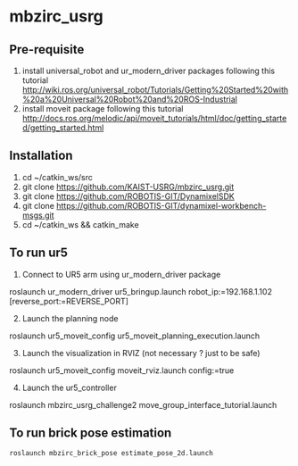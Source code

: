 # mbzirc_usrg
## Pre-requisite
1. install universal_robot and ur_modern_driver packages following this tutorial http://wiki.ros.org/universal_robot/Tutorials/Getting%20Started%20with%20a%20Universal%20Robot%20and%20ROS-Industrial
2. install moveit package  following this tutorial http://docs.ros.org/melodic/api/moveit_tutorials/html/doc/getting_started/getting_started.html
## Installation
1. cd ~/catkin_ws/src
2. git clone https://github.com/KAIST-USRG/mbzirc_usrg.git
3. git clone https://github.com/ROBOTIS-GIT/DynamixelSDK
4. git clone https://github.com/ROBOTIS-GIT/dynamixel-workbench-msgs.git
5. cd ~/catkin_ws && catkin_make

## To run ur5
1. Connect to UR5 arm using ur_modern_driver package

roslaunch ur_modern_driver ur5_bringup.launch robot_ip:=192.168.1.102 [reverse_port:=REVERSE_PORT]

2. Launch the planning node

roslaunch ur5_moveit_config ur5_moveit_planning_execution.launch

3. Launch the visualization in RVIZ (not necessary ? just to be safe)

roslaunch ur5_moveit_config moveit_rviz.launch config:=true

4. Launch the ur5_controller

roslaunch mbzirc_usrg_challenge2 move_group_interface_tutorial.launch

## To run brick pose estimation
`roslaunch mbzirc_brick_pose estimate_pose_2d.launch`
